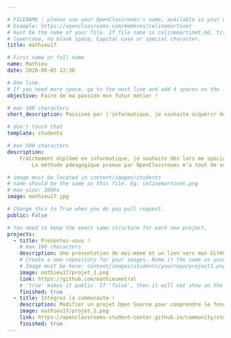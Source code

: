 ```yaml
---

# FILENAME : please use your OpenClassrooms's name, available in your url.
# Example: https://openclassrooms.com/membres/celinemartinet
# must be the name of your file. If file name is celinemartinet.md, title is celinemartinet.
# lowercase, no blank space, Capital case or special character.
title: mathieu17

# First name or full name
name: Mathieu
date: 2020-06-05 12:30

# One line.
# If you need more space, go to the next line and add 4 spaces on the left, as in 'description'.
objective: Faire de ma passion mon futur métier !

# max 100 characters
short_description: Passioné par l'informatique, je souhaite acquérir de nouvelles connaissances grâce à ce parcours.

# don't touch that
template: students

# max 500 characters
description:
    Fraîchement diplômé en informatique, je souhaite dès lors me spécialiser dans le développement d'application.
		La méthode pdéagogique promue par OpenClassrooms m'a tout de suite convaincu. Hâte de me lancer dans le vif du sujet et de pouvoir enrichir mon panel de connaissances.

# image must be located in content/images/students
# name should be the same as this file. Eg: celinemartinet.png
# max size: 200ko
image: mathieu17.jpg

# Change this to True when you do you pull request.
public: False

# You need to keep the exact same structure for each new project.
projects:
  - title: Présentez-vous !
    # max 100 characters
    description: Une présentation de moi-même et un lien vers mon GitHub.
    # Create a new repository for your images. Name it the same as your nickname and profile picture.
    # Image must be here: content/images/students/yourrepo/project1.png
    image: mathieu17/projet_1.png
    link: https://github.com/mathieumetral
    # 'true' makes it public. If 'false', then it will not show on the website.
    finished: true
  - title: Intégrez la communauté !
    description: Modifier un projet Open Source pour comprendre le fonctionnement de Git, de Github et des pull requests.
    image: mathieu17/projet_2.png
    link: https://openclassrooms-student-center.github.io/community/students/mathieu17.html
    finished: true
---
```


